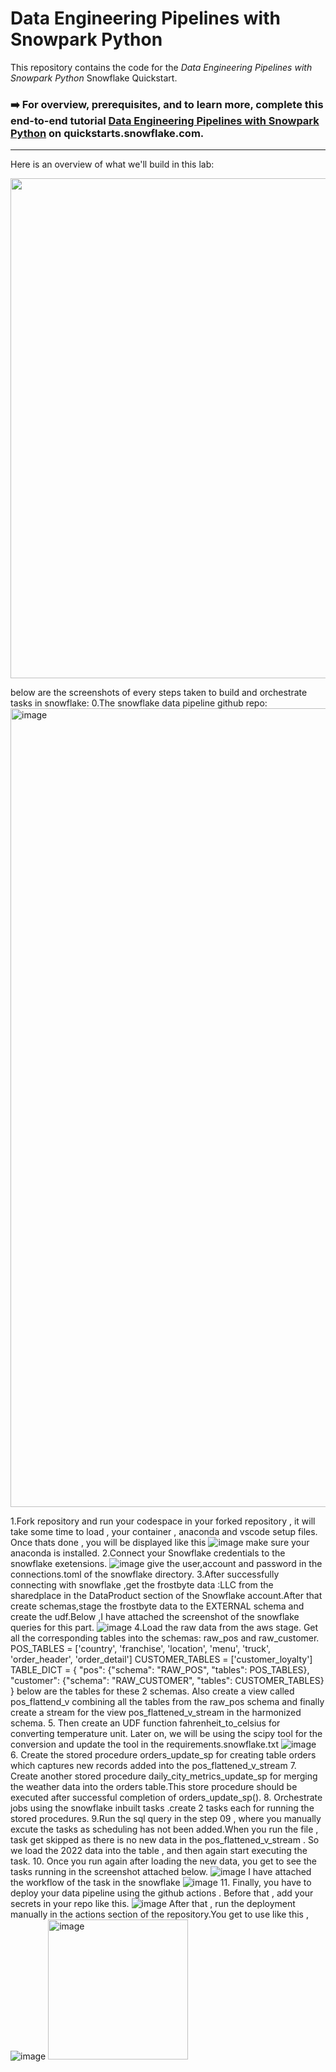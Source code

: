 # Data Engineering Pipelines with Snowpark Python
This repository contains the code for the *Data Engineering Pipelines with Snowpark Python* Snowflake Quickstart.

### ➡️ For overview, prerequisites, and to learn more, complete this end-to-end tutorial [Data Engineering Pipelines with Snowpark Python](https://quickstarts.snowflake.com/guide/data_engineering_pipelines_with_snowpark_python/index.html?index=..%2F..index#0) on quickstarts.snowflake.com.

___
Here is an overview of what we'll build in this lab:

<img src="images/demo_overview.png" width=800px>

below are the screenshots of every steps taken to build and orchestrate tasks in snowflake:
0.The snowflake data pipeline github repo:
<img width="1278" alt="image" src="https://github.com/user-attachments/assets/29920049-0c9a-4e0c-9089-19ff7a89ca90" />

1.Fork repository and run your codespace in your forked repository ,
it will take some time to load , your container , anaconda and vscode setup files. Once thats done , you will be displayed like this 
![image](https://github.com/user-attachments/assets/dd6e3951-4939-4f8d-8643-2dd7aed81d6e)
make sure your anaconda is installed.
2.Connect your Snowflake credentials to the snowflake exetensions.
![image](https://github.com/user-attachments/assets/27f141e6-1653-4dd9-a2e4-f536a4c35e50)
give the user,account and password in the connections.toml of the snowflake directory.
3.After successfully connecting with snowflake ,get the frostbyte data :LLC from the sharedplace in the DataProduct section of the Snowflake account.After that create schemas,stage the frostbyte data to the  EXTERNAL schema and create the udf.Below ,I have attached the screenshot of the snowflake queries for this part.
![image](https://github.com/user-attachments/assets/bfd90930-48a6-47e7-8962-9a405f6dbeb5)
4.Load the raw data from the aws stage. Get all the corresponding tables into the schemas: raw_pos and raw_customer.
POS_TABLES = ['country', 'franchise', 'location', 'menu', 'truck', 'order_header', 'order_detail']
CUSTOMER_TABLES = ['customer_loyalty']
TABLE_DICT = {
    "pos": {"schema": "RAW_POS", "tables": POS_TABLES},
    "customer": {"schema": "RAW_CUSTOMER", "tables": CUSTOMER_TABLES}
}
below are the tables for these 2 schemas.
Also create a view called pos_flattend_v combining all the tables from the raw_pos schema and finally create a stream for the view pos_flattened_v_stream in the harmonized schema.
5. Then create an UDF function fahrenheit_to_celsius for converting temperature unit. Later on, we will be using the scipy tool for the conversion and update the tool in the requirements.snowflake.txt 
![image](https://github.com/user-attachments/assets/a3ea0830-cd6b-4f97-9025-f18d8c039587)
6. Create the stored procedure orders_update_sp for creating table orders which captures new records added into the pos_flattened_v_stream 
7. Create another stored procedure daily_city_metrics_update_sp for merging the weather data into the orders table.This store procedure should be executed after successful completion of orders_update_sp().
8. Orchestrate jobs using the snowflake inbuilt tasks .create 2 tasks each for running the stored procedures. 
9.Run the sql query in the step 09 , where you manually excute the tasks as scheduling has not been added.When you run the file , task get skipped as there is no new data in the pos_flattened_v_stream . So we load the 2022 data into the table , and then again start executing the task. 
10. Once you run again after loading the new data, you get to see the tasks running in the screenshot attached below.
![image](https://github.com/user-attachments/assets/9153df8e-2d24-4f0c-a4c3-41ceb742349c)
I have attached the workflow of the task in the snowflake 
![image](https://github.com/user-attachments/assets/08ac02cd-7b75-4559-808f-9b3b0cb5093e)
11. Finally, you have to deploy your data pipeline using the github actions . Before that , add your secrets in your repo like this.
![image](https://github.com/user-attachments/assets/117a4ac0-88b6-4518-81fd-43ff96e9b457)
After that , run the deployment manually in the actions section of the repository.You get to use like this ,
![image](https://github.com/user-attachments/assets/3995959d-ff5f-4bd9-a13a-4f1f85ab7e87)
<img width="224" alt="image" src="https://github.com/user-attachments/assets/0f2208dd-66eb-44d1-a966-92ea28c10f35" />



